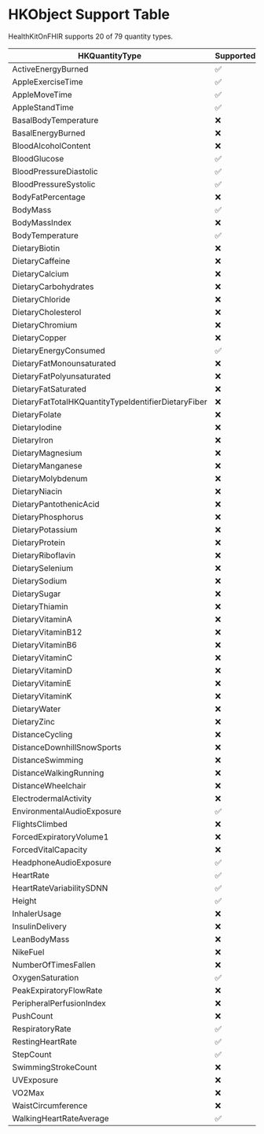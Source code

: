 # HKObject Support Table

HealthKitOnFHIR supports 20 of 79 quantity types.

| HKQuantityType                                      | Supported          | Code                                               | Unit           |
| --------------------------------------------------- | ------------------ | -------------------------------------------------- | -------------- |
| ActiveEnergyBurned                                  | :white_check_mark: | 41981-2                                            | kcal           |
| AppleExerciseTime                                   | :white_check_mark: | HKQuantityTypeIdentifierAppleExerciseTime          | min            |
| AppleMoveTime                                       | :white_check_mark: | HKQuantityTypeIdentifierAppleMoveTime              | min            |
| AppleStandTime                                      | :white_check_mark: | HKQuantityTypeIdentifierAppleStandTime             | min            |
| BasalBodyTemperature                                | :x:                | -                                                  | -              |
| BasalEnergyBurned                                   | :x:                | -                                                  | -              |
| BloodAlcoholContent                                 | :x:                | -                                                  | -              |
| BloodGlucose                                        | :white_check_mark: | 41653-7                                            | mg/dL          |
| BloodPressureDiastolic                              | :white_check_mark: | 8867-4                                             | mmHg           |
| BloodPressureSystolic                               | :white_check_mark: | 8480-6                                             | mmHg           |
| BodyFatPercentage                                   | :x:                | -                                                  | -              |
| BodyMass                                            | :white_check_mark: | 29463-7                                            | lbs            |
| BodyMassIndex                                       | :x:                | -                                                  | -              |
| BodyTemperature                                     | :white_check_mark: | 8310-5                                             | C              |
| DietaryBiotin                                       | :x:                | -                                                  | -              |
| DietaryCaffeine                                     | :x:                | -                                                  | -              |
| DietaryCalcium                                      | :x:                | -                                                  | -              |
| DietaryCarbohydrates                                | :x:                | -                                                  | -              |
| DietaryChloride                                     | :x:                | -                                                  | -              |
| DietaryCholesterol                                  | :x:                | -                                                  | -              |
| DietaryChromium                                     | :x:                | -                                                  | -              |
| DietaryCopper                                       | :x:                | -                                                  | -              |
| DietaryEnergyConsumed                               | :white_check_mark: | 9052-2                                             | kcal           |
| DietaryFatMonounsaturated                           | :x:                | -                                                  | -              |
| DietaryFatPolyunsaturated                           | :x:                | -                                                  | -              |
| DietaryFatSaturated                                 | :x:                | -                                                  | -              |
| DietaryFatTotalHKQuantityTypeIdentifierDietaryFiber | :x:                | -                                                  | -              |
| DietaryFolate                                       | :x:                | -                                                  | -              |
| DietaryIodine                                       | :x:                | -                                                  | -              |
| DietaryIron                                         | :x:                | -                                                  | -              |
| DietaryMagnesium                                    | :x:                | -                                                  | -              |
| DietaryManganese                                    | :x:                | -                                                  | -              |
| DietaryMolybdenum                                   | :x:                | -                                                  | -              |
| DietaryNiacin                                       | :x:                | -                                                  | -              |
| DietaryPantothenicAcid                              | :x:                | -                                                  | -              |
| DietaryPhosphorus                                   | :x:                | -                                                  | -              |
| DietaryPotassium                                    | :x:                | -                                                  | -              |
| DietaryProtein                                      | :x:                | -                                                  | -              |
| DietaryRiboflavin                                   | :x:                | -                                                  | -              |
| DietarySelenium                                     | :x:                | -                                                  | -              |
| DietarySodium                                       | :x:                | -                                                  | -              |
| DietarySugar                                        | :x:                | -                                                  | -              |
| DietaryThiamin                                      | :x:                | -                                                  | -              |
| DietaryVitaminA                                     | :x:                | -                                                  | -              |
| DietaryVitaminB12                                   | :x:                | -                                                  | -              |
| DietaryVitaminB6                                    | :x:                | -                                                  | -              |
| DietaryVitaminC                                     | :x:                | -                                                  | -              |
| DietaryVitaminD                                     | :x:                | -                                                  | -              |
| DietaryVitaminE                                     | :x:                | -                                                  | -              |
| DietaryVitaminK                                     | :x:                | -                                                  | -              |
| DietaryWater                                        | :x:                | -                                                  | -              |
| DietaryZinc                                         | :x:                | -                                                  | -              |
| DistanceCycling                                     | :x:                | -                                                  | -              |
| DistanceDownhillSnowSports                          | :x:                | -                                                  | -              |
| DistanceSwimming                                    | :x:                | -                                                  | -              |
| DistanceWalkingRunning                              | :x:                | -                                                  | -              |
| DistanceWheelchair                                  | :x:                | -                                                  | -              |
| ElectrodermalActivity                               | :x:                | -                                                  | -              |
| EnvironmentalAudioExposure                          | :white_check_mark: | HKQuantityTypeIdentifierEnvironmentalAudioExposure | dB(SPL)        |
| FlightsClimbed                                      | :x:                | -                                                  | -              |
| ForcedExpiratoryVolume1                             | :x:                | -                                                  | -              |
| ForcedVitalCapacity                                 | :x:                | -                                                  | -              |
| HeadphoneAudioExposure                              | :white_check_mark: | HKQuantityTypeIdentifierHeadphoneAudioExposure     | dB(SPL)        |
| HeartRate                                           | :white_check_mark: | 8867-4                                             | beats/minute   |
| HeartRateVariabilitySDNN                            | :white_check_mark: | 80404-7                                            | ms             |
| Height                                              | :white_check_mark: | 8302-2                                             | in             |
| InhalerUsage                                        | :x:                | -                                                  | -              |
| InsulinDelivery                                     | :x:                | -                                                  | -              |
| LeanBodyMass                                        | :x:                | -                                                  | -              |
| NikeFuel                                            | :x:                | -                                                  | -              |
| NumberOfTimesFallen                                 | :x:                | -                                                  | -              |
| OxygenSaturation                                    | :white_check_mark: | 59408-5                                            | %              |
| PeakExpiratoryFlowRate                              | :x:                | -                                                  | -              |
| PeripheralPerfusionIndex                            | :x:                | -                                                  | -              |
| PushCount                                           | :x:                | -                                                  | -              |
| RespiratoryRate                                     | :white_check_mark: | 9279-1                                             | breaths/minute |
| RestingHeartRate                                    | :white_check_mark: | 40443-4                                            | beats/minute   |
| StepCount                                           | :white_check_mark: | 55423-8                                            | steps          |
| SwimmingStrokeCount                                 | :x:                | -                                                  | -              |
| UVExposure                                          | :x:                | -                                                  | -              |
| VO2Max                                              | :x:                | -                                                  | -              |
| WaistCircumference                                  | :x:                | -                                                  | -              |
| WalkingHeartRateAverage                             | :white_check_mark: | HKQuantityTypeIdentifierWalkingHeartRateAverage    | beats/minute   |